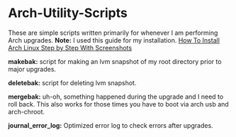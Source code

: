 # Arch-Utility-Scripts

These are simple scripts written primarily for whenever I am performing Arch upgrades.
**Note:** I used this guide for my installation. [How To Install Arch Linux Step by Step With Screenshots](https://computingforgeeks.com/install-arch-linux-with-lvm-on-uefi-system/)

**makebak:** script for making an lvm snapshot of my root directory prior to major upgrades.

**deletebak:** script for deleting lvm snapshot.

**mergebak:** uh-oh, something happened during the upgrade and I need to roll back. This also works for those times you have to boot via arch usb and arch-chroot.

**journal_error_log:** Optimized error log to check errors after upgrades.
